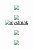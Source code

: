 <div align="center">
  <a href="https://github.com/Chepa14">
      <img align="center" src="https://github-profile-trophy.vercel.app/?username=Chepa14&theme=juicyfresh&title=Commits,PullRequest,Repositories,Followers&margin-w=15&no-bg=true&row=2&column=4&margin-h=15"/></br></br>
      <img align="center" src="https://github-readme-stats.vercel.app/api?username=Chepa14&count_private=true&show_icons=true&theme=dark&hide=issues,contribs" />
  </br>
      <img src="https://github-readme-streak-stats.herokuapp.com/?user=Chepa14&theme=dark" alt="mystreak"/><br/><br/>
      <img align="center" src="https://github-readme-stats.vercel.app/api/top-langs/?username=Chepa14&langs_count=4&layout=compact&theme=dark" />
  </br></br>
  <img align="center" src="https://visitor-badge.glitch.me/badge?page_id=Chepa14">
  </a>
</div>

